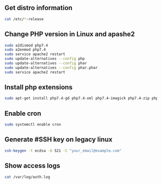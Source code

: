 ## Get distro information
```bash
cat /etc/*-release
```

## Change PHP version in Linux and apashe2
```bash
sudo a2dismod php7.4
sudo a2enmod php7.4
sudo service apache2 restart
sudo update-alternatives --config php
sudo update-alternatives --config phar
sudo update-alternatives --config phar.phar
sudo service apache2 restart
```

## Install php extensions
```bash
sudo apt-get install php7.4-gd php7.4-xml php7.4-imagick php7.4-zip php7.4-intl php7.4-mysqli php7.4-mbstring php7.4-curl
```

## Enable cron
```bash
sudo systemctl enable cron
```

## Generate #SSH key on legacy linux
```bash
ssh-keygen -t ecdsa -b 521 -C "your_email@example.com"
```

## Show access logs
```bash
cat /var/log/auth.log
```
